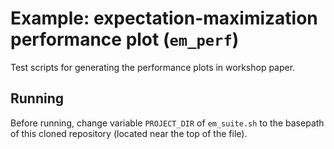# Example: expectation-maximization performance plot (`em_perf`)

Test scripts for generating the performance plots in workshop paper.

## Running
Before running, change variable `PROJECT_DIR` of `em_suite.sh` to the basepath of this cloned repository 
(located near the top of the file).